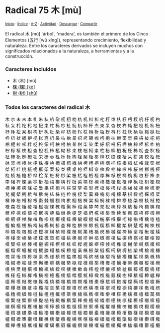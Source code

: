 # Radical 75 木 [mù]
<sup>[Inicio](../index.md) · [Índice](../indices/radicales-chinos.md#radical-75) · [A-Z](../indices/alfabetico.md) · [Actividad](../indices/actividad.md) · <a href="../indices/radical-075.html" download="jucardus-radical-075.html">Descargar</a> · [Compartir](https://x.com/intent/tweet?text=Todos%20los%20caracteres%20derivados%20del%20Radical%2075%20%E6%9C%A8%20%5Bm%C3%B9%5D%2C%20sus%20significados%20y%20vocabulario%20relacionado%20incluido%20en%20el%20sitio.%0A%E2%86%92%20https%3A%2F%2Fjucardus.github.io%2Findices%2Fradical-075.html%0A%0A%23rdcls_jucardus%20%23indcs_jucardus%0A%40jucardus)</sup>

El radical 木 [mù] 'árbol', 'madera', es también el primero de los Cinco Elementos (五行 [wǔ xíng]), representando crecimiento, flexibilidad y naturaleza. Entre los caracteres derivados se incluyen muchos con significados relacionados a la naturaleza, a herramientas y a la construcción.

### Caracteres incluidos

* 木 (木) [mù]
* [棵 (棵) [kē]](../contenido/k/e/1/ke1-26869.md)
* [樹 (树) [shù]](../contenido/s/h/u/shu4-27193.md)

### Todos los caracteres del radical 木

木 朩 未 末 本 札 朱 朲 朳 朶 朷 朷 朸 朹 机 朻 朻 朼 朾 朿 杁 杅 杇 杈 杋 杍 杒 杓 杕 杗 杙 杚 杛 杝 杞 束 杧 杩 杪 杫 杬 杭 杮 杯 杰 東 杲 杳 杴 杵 杶 杷 杸 杹 杺 杻 杼 杽 松 枀 枂 枃 枅 枆 枇 枈 枊 枋 枌 枍 枎 枏 析 枑 枒 枓 枔 枕 枖 枘 枙 枛 枞 枟 枠 枡 枤 枥 枦 枧 枨 枩 枬 枭 枮 枱 枲 枳 枵 架 枷 枸 枹 枺 枻 枼 枽 枾 枿 柀 柁 柂 柃 柅 柆 柇 柈 柉 柊 柋 柌 柍 柎 柏 某 柑 柒 染 柔 柕 柖 柗 柘 柙 柚 柛 柜 柝 柞 柟 柠 柡 柢 柣 柤 查 柦 柧 柨 柩 柪 柫 柬 柭 柮 柯 柰 柱 柲 柳 柶 柷 柸 柹 柺 査 柼 柽 柾 柿 栀 栁 栂 栃 栄 栅 栆 栍 栎 栐 栒 栓 栔 栕 栘 栙 栚 栛 栜 栝 栞 栟 栠 校 栢 栣 栤 栥 栦 栧 栨 栩 株 栫 栬 栭 栮 栯 栰 栱 栲 栳 栴 栵 栶 样 核 根 栺 栻 格 栽 栾 栿 桀 桁 桂 桃 桄 桅 框 桇 案 桉 桊 桋 桌 桍 桎 桏 桒 桖 桗 桘 桙 桚 桛 桜 桝 桞 桟 桠 桡 桢 档 桤 桥 桦 桧 桨 桩 桪 桫 桬 桭 桮 桯 桰 桱 桲 桳 桴 桵 桶 桷 桸 桹 桺 桻 桼 桽 桾 桿 梀 梁 梂 梃 梄 梅 梆 梇 梈 梉 梊 梋 梌 梍 梎 梏 梐 梑 梒 梓 梔 梕 梖 梗 梘 梙 梚 梛 梜 條 梞 梟 梠 梡 梢 梣 梤 梥 梦 梧 梨 梩 梪 梫 梬 梭 梮 梯 械 梱 梲 梳 梴 梵 梶 梷 梸 梹 梺 梻 梼 梽 梾 梿 检 棁 棂 棃 棄 棅 棆 棇 棈 棉 棊 棋 棌 棍 棎 棏 棐 棑 棒 棓 棔 棕 棖 棗 棘 棙 棚 棛 棜 棝 棞 棟 棠 棡 棢 棣 棤 棥 棦 棧 棨 棩 棪 棫 棬 棭 森 棯 棰 棱 棲 棳 棴 棵 棶 棷 棸 棹 棺 棻 棼 棽 棾 棿 椀 椁 椂 椃 椄 椅 椆 椇 椈 椉 椊 椋 椌 植 椏 椐 椑 椓 椔 椕 椖 椗 椘 椙 椚 椛 検 椝 椞 椟 椠 椡 椢 椣 椤 椥 椦 椧 椨 椩 椪 椫 椬 椭 椮 椯 椰 椱 椲 椳 椴 椵 椶 椷 椸 椹 椺 椻 椼 椽 椾 椿 楀 楁 楂 楃 楄 楅 楆 楇 楈 楉 楊 楋 楌 楍 楎 楏 楐 楑 楒 楓 楔 楕 楖 楗 楘 楙 楚 楛 楜 楝 楞 楟 楠 楡 楢 楣 楤 楥 楦 楧 楨 楩 楪 楫 楬 業 楮 楯 楰 楱 楲 楳 楴 極 楶 楷 楸 楹 楺 楻 楼 楽 楾 楿 榀 榁 概 榃 榄 榅 榆 榇 榈 榉 榊 榋 榌 榍 榎 榏 榐 榑 榒 榓 榔 榕 榖 榗 榘 榙 榚 榛 榜 榝 榞 榟 榠 榡 榢 榣 榤 榥 榦 榧 榨 榩 榪 榫 榬 榭 榮 榯 榰 榱 榲 榳 榴 榵 榶 榷 榸 榹 榺 榻 榼 榽 榾 榿 槀 槁 槂 槃 槄 槅 槆 槇 槈 槉 槊 構 槍 槎 槏 槐 槑 槒 槓 槔 槕 槖 槗 様 槙 槚 槛 槜 槝 槞 槟 槠 槡 槢 槣 槤 槥 槦 槧 槨 槩 槪 槫 槬 槭 槮 槯 槰 槱 槲 槳 槴 槵 槶 槷 槸 槹 槺 槻 槼 槽 槾 槿 樀 樁 樂 樃 樄 樅 樆 樇 樈 樉 樊 樋 樌 樍 樎 樏 樐 樑 樒 樓 樔 樕 樖 樗 樘 標 樚 樛 樜 樝 樞 樟 樠 模 樢 樣 樤 樥 樦 樧 樨 権 横 樫 樬 樭 樮 樯 樰 樱 樲 樳 樴 樵 樶 樷 樸 樹 樺 樻 樼 樽 樾 樿 橀 橁 橂 橃 橄 橅 橆 橇 橈 橉 橊 橋 橌 橍 橎 橏 橐 橑 橒 橓 橔 橕 橖 橗 橘 橙 橚 橛 橜 橝 橞 機 橠 橡 橢 橣 橤 橥 橦 橧 橨 橩 橪 橫 橬 橭 橮 橯 橰 橱 橲 橳 橴 橵 橶 橷 橸 橹 橺 橻 橼 橽 橾 橿 檀 檁 檂 檃 檄 檅 檆 檇 檈 檉 檊 檋 檌 檍 檎 檏 檐 檑 檒 檓 檔 檕 檖 檗 檘 檙 檚 檛 檜 檝 檞 檟 檠 檡 檢 檣 檤 檥 檦 檧 檨 檩 檪 檫 檬 檭 檮 檯 檰 檱 檲 檳 檴 檵 檶 檷 檸 檹 檺 檻 檼 檽 檾 檿 櫀 櫁 櫂 櫃 櫄 櫅 櫆 櫇 櫈 櫉 櫊 櫋 櫌 櫍 櫎 櫏 櫐 櫑 櫒 櫓 櫔 櫕 櫖 櫗 櫘 櫙 櫚 櫛 櫜 櫝 櫞 櫟 櫠 櫡 櫢 櫣 櫤 櫥 櫦 櫧 櫨 櫩 櫪 櫫 櫬 櫭 櫮 櫯 櫰 櫱 櫲 櫳 櫴 櫵 櫶 櫷 櫸 櫹 櫺 櫻 櫼 櫽 櫾 櫿 欀 欁 欂 欃 欄 欅 欆 欇 欈 欉 權 欋 欌 欍 欎 欏 欐 欑 欒 欓 欔 欕 欖 欗 欘 欙 欚 欛 欜 欝 欞 欟

